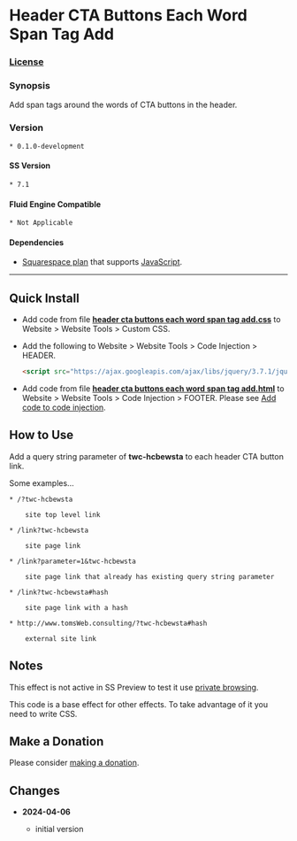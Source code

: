 # Header CTA Buttons Each Word Span Tag Add

### [License][1]

### Synopsis

Add span tags around the words of CTA buttons in the header.

### Version

	* 0.1.0-development

#### SS Version

	* 7.1

#### Fluid Engine Compatible

	* Not Applicable

#### Dependencies

  * [Squarespace plan][2] that supports [JavaScript][3].

---

## Quick Install

* Add code from file **[header cta buttons each word span tag add.css][4]** to Website >
  Website Tools > Custom CSS.
  
* Add the following to Website > Website Tools > Code Injection > HEADER.
  
  ```html
  <script src="https://ajax.googleapis.com/ajax/libs/jquery/3.7.1/jquery.min.js"></script>
  ```
  
* Add code from file **[header cta buttons each word span tag add.html][5]** to
  Website > Website Tools > Code Injection > FOOTER. Please see [Add code to code
  injection][6].

## How to Use

Add a query string parameter of **twc-hcbewsta** to each header CTA button link.

Some examples...

	* /?twc-hcbewsta
	
		site top level link
		
	* /link?twc-hcbewsta
	
		site page link
		
	* /link?parameter=1&twc-hcbewsta
	
		site page link that already has existing query string parameter
		
	* /link?twc-hcbewsta#hash
	
		site page link with a hash
		
	* http://www.tomsWeb.consulting/?twc-hcbewsta#hash
	
		external site link

## Notes

This effect is not active in SS Preview to test it use [private browsing][7].

This code is a base effect for other effects. To take advantage of it you need
to write CSS.

## Make a Donation

Please consider [making a donation][8].

## Changes

<!-- * **2022-05-DD**

  * change twc-tbtca-tab-label to twc-tbtca-label
  * add class to label column to differentiate it from other columns
  * bumped version to 0.2.0
  -->
* **2024-04-06**

  * initial version

[1]: https://github.com/tomsWebConsulting/twcsl/blob/main/LICENSE.txt#L1
[2]: https://www.squarespace.com/pricing
[3]: https://en.wikipedia.org/wiki/JavaScript
[4]: header%20cta%20buttons%20each%20word%20span%20tag%20add.css#L1
[5]: header%20cta%20buttons%20each%20word%20span%20tag%20add#L1
[6]: https://support.squarespace.com/hc/en-us/articles/205815908-Using-code-injection#toc-add-code-to-code-injection
[7]: https://tinyurl.com/ynessvsf
[8]: https://github.com/tomsWebConsulting/twcsl#make-a-donation
